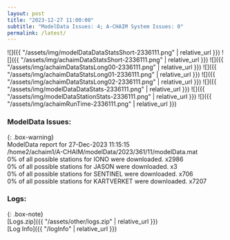 ```yaml
---
layout: post
title: "2023-12-27 11:00:00"
subtitle: "ModelData Issues: 4; A-CHAIM System Issues: 0"
permalink: /latest/
---
```


![]({{ "/assets/img/modelDataDataStatsShort-2336111.png" | relative_url }})
![]({{ "/assets/img/achaimDataStatsShort-2336111.png" | relative_url }})
![]({{ "/assets/img/achaimDataStatsLong00-2336111.png" | relative_url }})
![]({{ "/assets/img/achaimDataStatsLong01-2336111.png" | relative_url }})
![]({{ "/assets/img/achaimDataStatsLong02-2336111.png" | relative_url }})
![]({{ "/assets/img/modelDataDataStats-2336111.png" | relative_url }})
![]({{ "/assets/img/modelDataStationStats-2336111.png" | relative_url }})
![]({{ "/assets/img/achaimRunTime-2336111.png" | relative_url }})


### ModelData Issues:  
  
{: .box-warning}  
 ModelData report for 27-Dec-2023 11:15:15   
 /home2/achaim1/A-CHAIM/modelData/2023/361/11/modelData.mat   
 0% of all possible stations for IONO were downloaded. x2986   
 0% of all possible stations for JASON were downloaded. x3   
 0% of all possible stations for SENTINEL were downloaded. x706   
 0% of all possible stations for KARTVERKET were downloaded. x7207   
  


### Logs:  
  
{: .box-note}  
[Logs.zip]({{ "/assets/other/logs.zip" | relative_url }})  
[Log Info]({{ "/logInfo" | relative_url }})  
